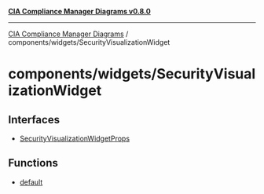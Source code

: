 [**CIA Compliance Manager Diagrams v0.8.0**](../../../README.md)

***

[CIA Compliance Manager Diagrams](../../../modules.md) / components/widgets/SecurityVisualizationWidget

# components/widgets/SecurityVisualizationWidget

## Interfaces

- [SecurityVisualizationWidgetProps](interfaces/SecurityVisualizationWidgetProps.md)

## Functions

- [default](functions/default.md)
